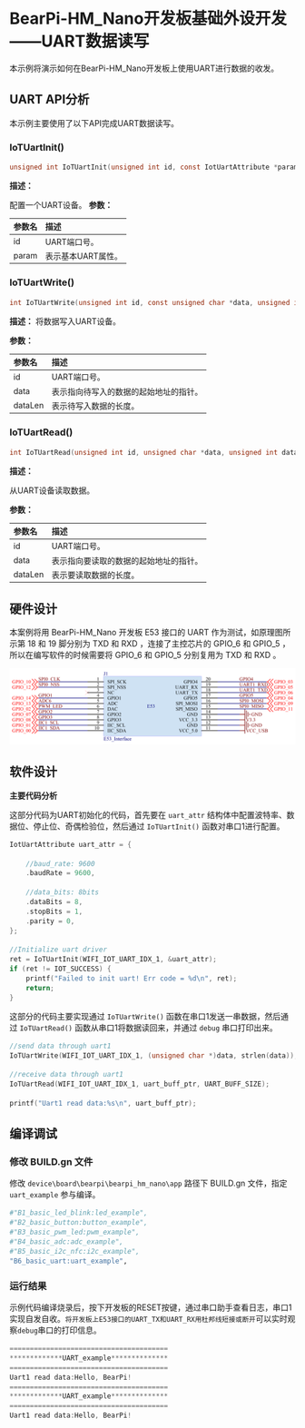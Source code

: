 # BearPi-HM_Nano开发板基础外设开发——UART数据读写
本示例将演示如何在BearPi-HM_Nano开发板上使用UART进行数据的收发。

## UART API分析
本示例主要使用了以下API完成UART数据读写。
### IoTUartInit()
```c
unsigned int IoTUartInit(unsigned int id, const IotUartAttribute *param);

```
 **描述：**

配置一个UART设备。
**参数：**

|参数名|描述|
|:--|:------| 
| id | UART端口号。  |
| param |表示基本UART属性。|

### IoTUartWrite()
```c
int IoTUartWrite(unsigned int id, const unsigned char *data, unsigned int dataLen);

```
 **描述：**
将数据写入UART设备。


**参数：**

|参数名|描述|
|:--|:------| 
| id | UART端口号。  |
| data |表示指向待写入的数据的起始地址的指针。|
| dataLen |表示待写入数据的长度。|

### IoTUartRead()
```c
int IoTUartRead(unsigned int id, unsigned char *data, unsigned int dataLen);
```
 **描述：**

从UART设备读取数据。


**参数：**

|参数名|描述|
|:--|:------| 
| id | UART端口号。  |
| data |表示指向要读取的数据的起始地址的指针。|
| dataLen |表示要读取数据的长度。|


## 硬件设计
本案例将用 BearPi-HM_Nano 开发板 E53 接口的 UART 作为测试，如原理图所示第 18 和 19 脚分别为 TXD 和 RXD ，连接了主控芯片的 GPIO_6 和 GPIO_5 ，所以在编写软件的时候需要将 GPIO_6 和 GPIO_5 分别复用为 TXD 和 RXD 。

![](../../docs/figures/B6_basic_uart/E53接口电路.png "E53接口电路")

## 软件设计

**主要代码分析**

这部分代码为UART初始化的代码，首先要在 `uart_attr` 结构体中配置波特率、数据位、停止位、奇偶检验位，然后通过 `IoTUartInit()` 函数对串口1进行配置。

```c
IotUartAttribute uart_attr = {

    //baud_rate: 9600
    .baudRate = 9600,

    //data_bits: 8bits
    .dataBits = 8,
    .stopBits = 1,
    .parity = 0,
};

//Initialize uart driver
ret = IoTUartInit(WIFI_IOT_UART_IDX_1, &uart_attr);
if (ret != IOT_SUCCESS) {
    printf("Failed to init uart! Err code = %d\n", ret);
    return;
}
```
这部分的代码主要实现通过 `IoTUartWrite()` 函数在串口1发送一串数据，然后通过 `IoTUartRead()` 函数从串口1将数据读回来，并通过 `debug` 串口打印出来。
```c
//send data through uart1
IoTUartWrite(WIFI_IOT_UART_IDX_1, (unsigned char *)data, strlen(data));

//receive data through uart1
IoTUartRead(WIFI_IOT_UART_IDX_1, uart_buff_ptr, UART_BUFF_SIZE);

printf("Uart1 read data:%s\n", uart_buff_ptr);
```


## 编译调试

### 修改 BUILD.gn 文件


修改 `device\board\bearpi\bearpi_hm_nano\app` 路径下 BUILD.gn 文件，指定 `uart_example` 参与编译。

```r
#"B1_basic_led_blink:led_example",
#"B2_basic_button:button_example",
#"B3_basic_pwm_led:pwm_example",
#"B4_basic_adc:adc_example",
#"B5_basic_i2c_nfc:i2c_example",
"B6_basic_uart:uart_example",
```

### 运行结果

示例代码编译烧录后，按下开发板的RESET按键，通过串口助手查看日志，串口1实现自发自收。`将开发板上E53接口的UART_TX和UART_RX用杜邦线短接或断开`可以实时观察`debug`串口的打印信息。
```c
=======================================
*************UART_example**************
=======================================
Uart1 read data:Hello, BearPi!
=======================================
*************UART_example**************
=======================================
Uart1 read data:Hello, BearPi!
```
